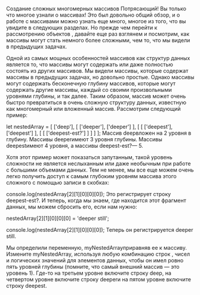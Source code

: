 Создание сложных многомерных массивов
Потрясающий! Вы только что многое узнали о массивах! Это был довольно общий обзор, и о работе с массивами можно узнать еще много, многое из того, что вы увидите в следующих разделах. Но прежде чем перейти к рассмотрению объектов , давайте еще раз взглянем и посмотрим, как массивы могут стать немного более сложными, чем то, что мы видели в предыдущих задачах.

Одной из самых мощных особенностей массивов как структур данных является то, что массивы могут содержать или даже полностью состоять из других массивов. Мы видели массивы, которые содержат массивы в предыдущих задачах, но довольно простые. Однако массивы могут содержать бесконечную глубину массивов, которые могут содержать другие массивы, каждый со своими произвольными уровнями глубины, и так далее. Таким образом, массив может очень быстро превратиться в очень сложную структуру данных, известную как многомерный или вложенный массив. Рассмотрим следующий пример:

let nestedArray = [
  ['deep'],
  [
    ['deeper'], ['deeper'] 
  ],
  [
    [
      ['deepest'], ['deepest']
    ],
    [
      [
        ['deepest-est?']
      ]
    ]
  ]
];
Массив deepвложен на 2 уровня в глубину. Массивы deeperимеют 3 уровня глубины. Массивы deepestимеют 4 уровня, а массивы deepest-est?— 5.

Хотя этот пример может показаться запутанным, такой уровень сложности не является неслыханным или даже необычным при работе с большими объемами данных. Тем не менее, мы все еще можем очень легко получить доступ к самым глубоким уровням массива этого сложного с помощью записи в скобках:

console.log(nestedArray[2][1][0][0][0]);
Это регистрирует строку deepest-est?. И теперь, когда мы знаем, где находится этот фрагмент данных, мы можем сбросить его, если нам нужно:

nestedArray[2][1][0][0][0] = 'deeper still';

console.log(nestedArray[2][1][0][0][0]);
Теперь он регистрируется deeper still.

Мы определили переменную, myNestedArrayприравняв ее к массиву. Измените myNestedArray, используя любую комбинацию строк , чисел и логических значений для элементов данных, чтобы он имел ровно пять уровней глубины (помните, что самый внешний массив — это уровень 1). Где-то на третьем уровне включите строку deep, на четвертом уровне включите строку deeperи на пятом уровне включите строку deepest.
